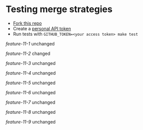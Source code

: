 # Testing merge strategies

- [Fork this repo](https://github.com/robyoung/test#fork-destination-box)
- Create a [personal API token](https://github.com/settings/tokens)
- Run tests with `GITHUB_TOKEN=<your access token> make test`

*feature-11-1* unchanged

*feature-11-2* changed

*feature-11-3* unchanged

*feature-11-4* unchanged

*feature-11-5* unchanged

*feature-11-6* unchanged

*feature-11-7* unchanged

*feature-11-8* unchanged

*feature-11-9* unchanged



